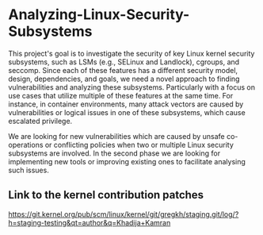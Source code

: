 # Analyzing-Linux-Security-Subsystems

This project's goal is to investigate the security of key Linux kernel security subsystems, such as LSMs 
(e.g., SELinux and Landlock), cgroups, and seccomp. Since each of these features has a different 
security model, design, dependencies, and goals, we need a novel approach to finding vulnerabilities 
and analyzing these subsystems. Particularly with a focus on use cases that utilize multiple of these 
features at the same time. For instance, in container environments, many attack vectors are caused 
by vulnerabilities or logical issues in one of these subsystems, which cause escalated privilege. 

We are looking for new vulnerabilities which are caused by unsafe co-operations or 
conflicting policies when two or multiple Linux security subsystems are involved. In the second phase 
we are looking for implementing new tools or improving existing ones to facilitate analysing such 
issues.

## Link to the kernel contribution patches

https://git.kernel.org/pub/scm/linux/kernel/git/gregkh/staging.git/log/?h=staging-testing&qt=author&q=Khadija+Kamran
